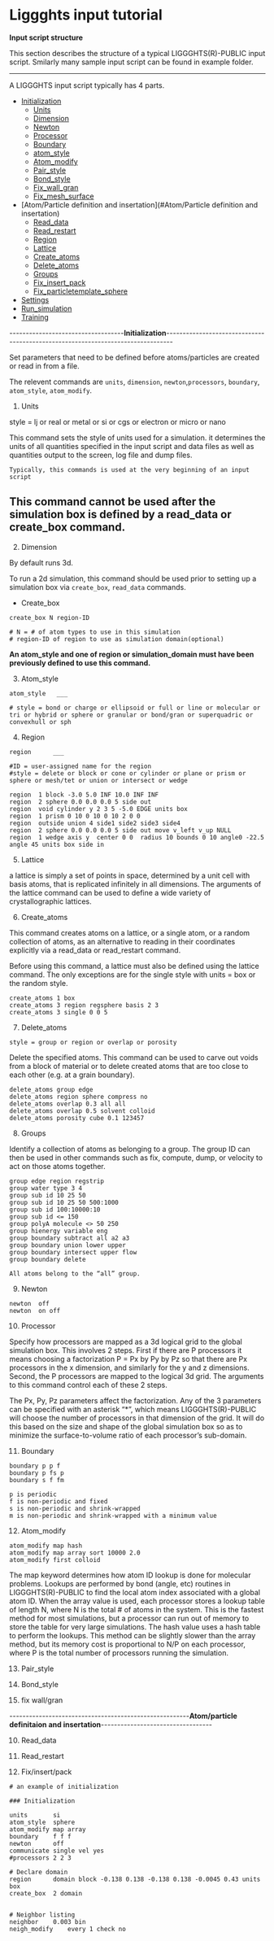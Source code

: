 Liggghts input tutorial
=======================

**Input script structure**

This section describes the structure of a typical LIGGGHTS(R)-PUBLIC input script. Smilarly many sample input script can be found in example folder.

-------------------------------------------------------------------------------------------
A LIGGGHTS input script typically has 4 parts.

<!--ts-->
* [Initialization](#Initialization)
	* [Units](#Units)
	* [Dimension](#Dimension)
	* [Newton](#Newton)
	* [Processor](#Processor)
	* [Boundary](#Boundary)
	* [atom_style](#atom_style)
	* [Atom_modify](#Atom_modify)
	* [Pair_style](#Pair_style)
	* [Bond_style](#Bond_style)
	* [Fix_wall_gran](#Fix_wall_gran)
	* [Fix_mesh_surface](#Fix_mesh_surface)
* [Atom/Particle definition and insertation](#Atom/Particle definition and insertation)	
	* [Read_data](#Reaf_data)
	* [Read_restart](#Read_restart)  	
	* [Region](#Region)
	* [Lattice](#Lattice)
	* [Create_atoms](#Create_atoms)
	* [Delete_atoms](#Delete_atoms)
	* [Groups](#Groups)
	* [Fix_insert_pack](#Fix_insert_pack)
	* [Fix_particletemplate_sphere](#Fix_particletemplate_sphere)
* [Settings](#Settings)
* [Run_simulation](#Run_simulation)
* [Training](#Training)
   
<!--te-->


-----------------------------------**Initialization**--------------------------------------------------------------------------------


Set parameters that need to be defined before atoms/particles are created or read in from a file.

The relevent commands are `units`, `dimension`, `newton`,`processors`, `boundary`, `atom_style`, `atom_modify`.

1. Units

style = lj or real or metal or si or cgs or electron or micro or nano

This command sets the style of units used for a simulation. it determines the units of all quantities specified in the input script and data files as well as quantities output to the screen, log file and dump files. 

`Typically, this commands is used at the very beginning of an input script`

**This command cannot be used after the simulation box is defined by a read_data or create_box command.**
----------------------------------------------------------------------------------------------

2. Dimension

By default runs 3d.

To run a 2d simulation, this command should be used prior to setting up a simulation box via `create_box`, `read_data` commands.

- Create_box

```
create_box N region-ID

# N = # of atom types to use in this simulation
# region-ID of region to use as simulation domain(optional)
```

**An atom_style and one of region or simulation_domain must have been previously defined to use this command.**

3. Atom_style

```
atom_style   ___

# style = bond or charge or ellipsoid or full or line or molecular or tri or hybrid or sphere or granular or bond/gran or superquadric or convexhull or sph
```


4. Region

```
region		___

#ID = user-assigned name for the region
#style = delete or block or cone or cylinder or plane or prism or sphere or mesh/tet or union or intersect or wedge

```



```
region 	1 block -3.0 5.0 INF 10.0 INF INF
region 	2 sphere 0.0 0.0 0.0 5 side out
region 	void cylinder y 2 3 5 -5.0 EDGE units box
region 	1 prism 0 10 0 10 0 10 2 0 0
region 	outside union 4 side1 side2 side3 side4
region 	2 sphere 0.0 0.0 0.0 5 side out move v_left v_up NULL
region 	1 wedge axis y  center 0 0  radius 10 bounds 0 10 angle0 -22.5 angle 45 units box side in
```



5. Lattice

 a lattice is simply a set of points in space, determined by a unit cell with basis atoms, that is replicated infinitely in all dimensions. The arguments of the lattice command can be used to define a wide variety of crystallographic lattices.


6. Create_atoms

This command creates atoms on a lattice, or a single atom, or a random collection of atoms, as an alternative to reading in their coordinates explicitly via a read_data or read_restart command.

Before using this command, a lattice must also be defined using the lattice command. The only exceptions are for the single style with units = box or the random style.



```
create_atoms 1 box
create_atoms 3 region regsphere basis 2 3
create_atoms 3 single 0 0 5
```




7. Delete_atoms

`style = group or region or overlap or porosity`

Delete the specified atoms. This command can be used to carve out voids from a block of material or to delete created atoms that are too close to each other (e.g. at a grain boundary).

```
delete_atoms group edge
delete_atoms region sphere compress no
delete_atoms overlap 0.3 all all
delete_atoms overlap 0.5 solvent colloid
delete_atoms porosity cube 0.1 123457
```



8. Groups 

Identify a collection of atoms as belonging to a group. The group ID can then be used in other commands such as fix, compute, dump, or velocity to act on those atoms together.

```
group edge region regstrip
group water type 3 4
group sub id 10 25 50
group sub id 10 25 50 500:1000
group sub id 100:10000:10
group sub id <= 150
group polyA molecule <> 50 250
group hienergy variable eng
group boundary subtract all a2 a3
group boundary union lower upper
group boundary intersect upper flow
group boundary delete
```


`All atoms belong to the “all” group.`



9. Newton

```
newton	off
newton	on off
```

10. Processor


Specify how processors are mapped as a 3d logical grid to the global simulation box. This involves 2 steps. First if there are P processors it means choosing a factorization P = Px by Py by Pz so that there are Px processors in the x dimension, and similarly for the y and z dimensions. Second, the P processors are mapped to the logical 3d grid. The arguments to this command control each of these 2 steps.

The Px, Py, Pz parameters affect the factorization. Any of the 3 parameters can be specified with an asterisk “*”, which means LIGGGHTS(R)-PUBLIC will choose the number of processors in that dimension of the grid. It will do this based on the size and shape of the global simulation box so as to minimize the surface-to-volume ratio of each processor’s sub-domain.



11. Boundary

```
boundary p p f
boundary p fs p
boundary s f fm
```

```
p is periodic
f is non-periodic and fixed
s is non-periodic and shrink-wrapped
m is non-periodic and shrink-wrapped with a minimum value
```



12. Atom_modify

```
atom_modify map hash
atom_modify map array sort 10000 2.0
atom_modify first colloid
```

The map keyword determines how atom ID lookup is done for molecular problems. Lookups are performed by bond (angle, etc) routines in LIGGGHTS(R)-PUBLIC to find the local atom index associated with a global atom ID. When the array value is used, each processor stores a lookup table of length N, where N is the total # of atoms in the system. This is the fastest method for most simulations, but a processor can run out of memory to store the table for very large simulations. The hash value uses a hash table to perform the lookups. This method can be slightly slower than the array method, but its memory cost is proportional to N/P on each processor, where P is the total number of processors running the simulation.


13. Pair_style

14. Bond_style

15. fix wall/gran


-------------------------------------------------------**Atom/particle definitaion and insertation**----------------------------------


10. Read_data

11. Read_restart

12. Fix/insert/pack





```
# an example of initialization

### Initialization

units		si
atom_style	sphere
atom_modify	map array
boundary	f f f
newton		off
communicate	single vel yes
#processors	2 2 3

# Declare domain
region		domain block -0.138 0.138 -0.138 0.138 -0.0045 0.43 units box
create_box	2 domain


# Neighbor listing
neighbor	0.003 bin
neigh_modify	every 1 check no
```


		







